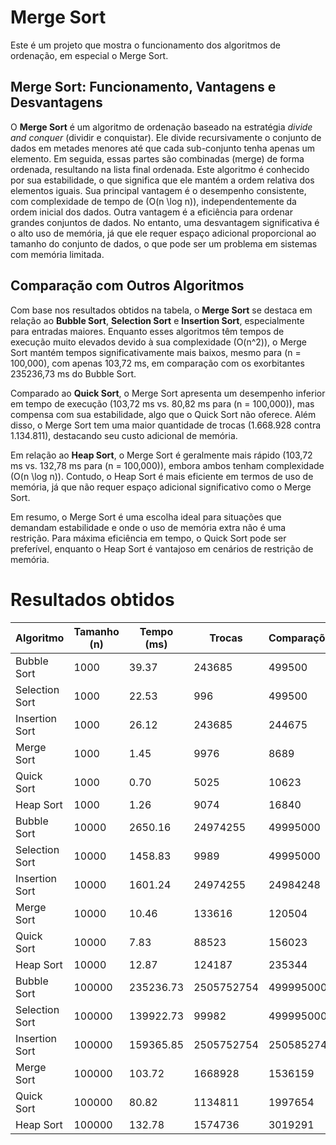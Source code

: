 # Merge Sort

Este é um projeto que mostra o funcionamento dos algoritmos de ordenação, em especial o Merge Sort.

## Merge Sort: Funcionamento, Vantagens e Desvantagens

O **Merge Sort** é um algoritmo de ordenação baseado na estratégia _divide and conquer_ (dividir e conquistar). Ele divide recursivamente o conjunto de dados em metades menores até que cada sub-conjunto tenha apenas um elemento. Em seguida, essas partes são combinadas (merge) de forma ordenada, resultando na lista final ordenada. Este algoritmo é conhecido por sua estabilidade, o que significa que ele mantém a ordem relativa dos elementos iguais. Sua principal vantagem é o desempenho consistente, com complexidade de tempo de \(O(n \log n)\), independentemente da ordem inicial dos dados. Outra vantagem é a eficiência para ordenar grandes conjuntos de dados. No entanto, uma desvantagem significativa é o alto uso de memória, já que ele requer espaço adicional proporcional ao tamanho do conjunto de dados, o que pode ser um problema em sistemas com memória limitada.

## Comparação com Outros Algoritmos

Com base nos resultados obtidos na tabela, o **Merge Sort** se destaca em relação ao **Bubble Sort**, **Selection Sort** e **Insertion Sort**, especialmente para entradas maiores. Enquanto esses algoritmos têm tempos de execução muito elevados devido à sua complexidade \(O(n^2)\), o Merge Sort mantém tempos significativamente mais baixos, mesmo para \(n = 100,000\), com apenas 103,72 ms, em comparação com os exorbitantes 235236,73 ms do Bubble Sort.

Comparado ao **Quick Sort**, o Merge Sort apresenta um desempenho inferior em tempo de execução (103,72 ms vs. 80,82 ms para \(n = 100,000\)), mas compensa com sua estabilidade, algo que o Quick Sort não oferece. Além disso, o Merge Sort tem uma maior quantidade de trocas (1.668.928 contra 1.134.811), destacando seu custo adicional de memória.

Em relação ao **Heap Sort**, o Merge Sort é geralmente mais rápido (103,72 ms vs. 132,78 ms para \(n = 100,000\)), embora ambos tenham complexidade \(O(n \log n)\). Contudo, o Heap Sort é mais eficiente em termos de uso de memória, já que não requer espaço adicional significativo como o Merge Sort.

Em resumo, o Merge Sort é uma escolha ideal para situações que demandam estabilidade e onde o uso de memória extra não é uma restrição. Para máxima eficiência em tempo, o Quick Sort pode ser preferível, enquanto o Heap Sort é vantajoso em cenários de restrição de memória.

# Resultados obtidos

| Algoritmo      | Tamanho (n) | Tempo (ms) | Trocas     | Comparações |
| -------------- | ----------- | ---------- | ---------- | ----------- |
| Bubble Sort    | 1000        | 39.37      | 243685     | 499500      |
| Selection Sort | 1000        | 22.53      | 996        | 499500      |
| Insertion Sort | 1000        | 26.12      | 243685     | 244675      |
| Merge Sort     | 1000        | 1.45       | 9976       | 8689        |
| Quick Sort     | 1000        | 0.70       | 5025       | 10623       |
| Heap Sort      | 1000        | 1.26       | 9074       | 16840       |
| Bubble Sort    | 10000       | 2650.16    | 24974255   | 49995000    |
| Selection Sort | 10000       | 1458.83    | 9989       | 49995000    |
| Insertion Sort | 10000       | 1601.24    | 24974255   | 24984248    |
| Merge Sort     | 10000       | 10.46      | 133616     | 120504      |
| Quick Sort     | 10000       | 7.83       | 88523      | 156023      |
| Heap Sort      | 10000       | 12.87      | 124187     | 235344      |
| Bubble Sort    | 100000      | 235236.73  | 2505752754 | 4999950000  |
| Selection Sort | 100000      | 139922.73  | 99982      | 4999950000  |
| Insertion Sort | 100000      | 159365.85  | 2505752754 | 2505852741  |
| Merge Sort     | 100000      | 103.72     | 1668928    | 1536159     |
| Quick Sort     | 100000      | 80.82      | 1134811    | 1997654     |
| Heap Sort      | 100000      | 132.78     | 1574736    | 3019291     |
